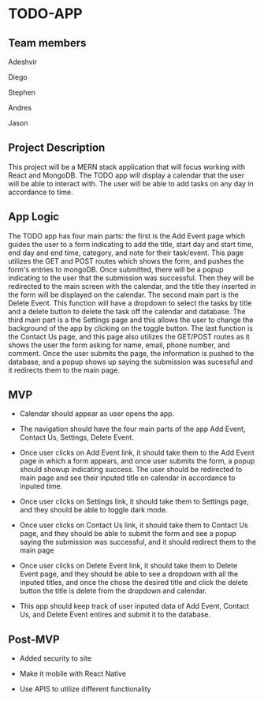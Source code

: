 # TODO-APP


## Team members

 Adeshvir

 Diego

 Stephen 

 Andres 

 Jason

## Project Description 

This project will be a MERN stack application that will focus working with React and MongoDB. The TODO app will display a calendar that the user will be able to interact with. The user will be able to add tasks on any day in accordance to time. 

## App Logic

The TODO app has four main parts: the first is the Add Event page which guides the user to a form indicating to add the title, start day and start time, end day and end time, category, and note for their task/event. This page utilizes the GET and POST routes which shows the form, and pushes the form's entries to mongoDB. Once submitted, there will be a popup indicating to the user that the submission was successful. Then they will be redirected to the main screen with the calendar, and the title they inserted in the form will be displayed on the calendar. The second main part is the Delete Event. This function will have a dropdown to select the tasks by title and a delete button to delete the task off the calendar and database. The third main part is a the Settings page and this allows the user to change the background of the app by clicking on the toggle button. The last function is the Contact Us page, and this page also utilizes the GET/POST routes as it shows the user the form asking for name, email, phone number, and comment. Once the user submits the page, the information is pushed to the database, and a popup shows up saying the submission was sucessful and it redirects them to the main page.


## MVP
- Calendar should appear as user opens the app.

- The navigation should have the four main parts of the app Add Event, Contact Us, Settings, Delete Event.

- Once user clicks on Add Event link, it should take them to the Add Event page in which a form appears, and once user submits the form, a popup should showup indicating success. The user should be redirected to main page and see their inputed title on calendar in accordance to inputed time.

- Once user clicks on Settings link, it should take them to Settings page, and they should be able to toggle dark mode.

- Once user clicks on Contact Us link, it should take them to Contact Us page, and they should be able to submit the form and see a popup saying the submission was successful, and it should redirect them to the main page

- Once user clicks on Delete Event link, it should take them to Delete Event page, and they should be able to see a dropdown with all the inputed titles, and once the chose the desired title and click the delete button the title is delete from the dropdown and calendar.

- This app should keep track of user inputed data of Add Event, Contact Us, and Delete Event entires and submit it to the database.


## Post-MVP
- Added security to site

- Make it mobile with React Native

- Use APIS to utilize different functionality